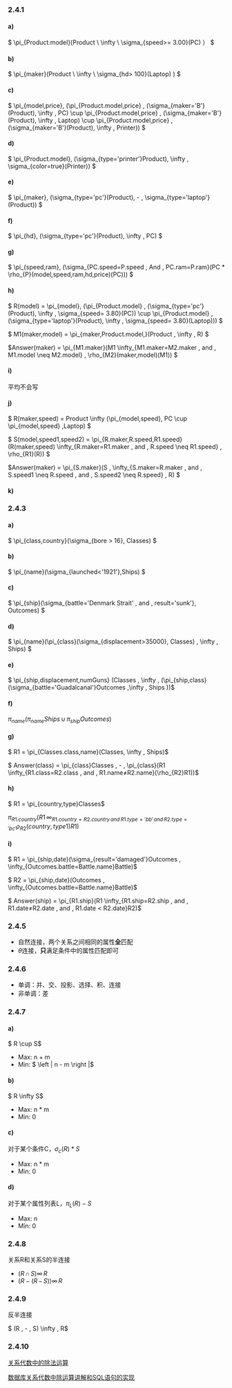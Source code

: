### 2.4.1

#### a)

 $ \pi_{Product.model}(Product \  \infty \  \sigma_{speed>= 3.00}(PC) ） $

#### b)

$  \pi_{maker}(Product \  \infty \  \sigma_{hd> 100}(Laptop) ) $

#### c)

$ \pi_{model,price}\, (\pi_{Product.model,price} \, (\sigma_{maker='B'}(Product)\, \infty \, PC) \cup  \pi_{Product.model,price} \, (\sigma_{maker='B'}(Product)\, \infty \, Laptop) \cup  \pi_{Product.model,price} \, (\sigma_{maker='B'}(Product)\, \infty \, Printer)) $

#### d)

$ \pi_{Product.model}\, (\sigma_{type='printer'}Product)\, \infty \, \sigma_{color=true}(Printer)) $

#### e)

$ \pi_{maker}\, (\sigma_{type='pc'}(Product)\, - \, \sigma_{type='laptop'}(Product)) $

#### f)

$ \pi_{hd}\, (\sigma_{type='pc'}(Product)\, \infty \, PC) $

#### g)

$ \pi_{speed,ram}\, (\sigma_{PC.speed=P.speed \, And \, PC.ram=P.ram}(PC * \rho_{P}(model,speed,ram,hd,price)(PC))) $

#### h)

$ R(model) = \pi_{model}\, (\pi_{Product.model} \, (\sigma_{type='pc'}(Product)\, \infty \, \sigma_{speed= 3.80}(PC)) \cup  \pi_{Product.model} \, (\sigma_{type='laptop'}(Product)\, \infty \, \sigma_{speed= 3.80}(Laptop))) $

$ M1(maker,model) = \pi_{maker,Product.model,}(Product \, \infty \, R) $

$Answer(maker) = \pi_{M1.maker}(M1 \infty_{M1.maker=M2.maker \, and \, M1.model \neq M2.model} \, \rho_{M2}(maker,model)(M1)) $

#### i)

平均不会写

#### j)

$ R(maker,speed) = Product \infty (\pi_{model,speed}\, PC \cup  \pi_{model,speed} \,Laptop) $

$ S(model,speed1,speed2) = \pi_{R.maker,R.speed,R1.speed}(R(maker,speed) \infty_{R.maker=R1.maker \, and \, R.speed \neq R1.speed} \, \rho_{R1}(R))  $

$Answer(maker) = \pi_{S.maker}(S \, \infty_{S.maker=R.maker \, and \, S.speed1 \neq R.speed \, and \, S.speed2 \neq R.speed} \, R) $

#### k)

### 2.4.3

#### a)

$ \pi_{class,country}(\sigma_{bore > 16}\, Classes) $

#### b)

$  \pi_{name}(\sigma_{launched<'1921'}\,Ships) $

#### c)

$  \pi_{ship}(\sigma_{battle='Denmark Strait' \, and \, result='sunk'}\, Outcomes) $

#### d)

$  \pi_{name}(\pi_{class}(\sigma_{displacement>35000}\, Classes) \, \infty \, Ships) $

#### e)

$ \pi_{ship,displacement,numGuns} (Classes \, \infty \, (\pi_{ship,class}(\sigma_{battle='Guadalcanal'}Outcomes \,\infty \, Ships ))$ 

#### f)

$\pi_{name}(\pi_{name}Ships \, \cup \, \pi_{ship}Outcomes )$

#### g)

$ R1 = \pi_{Classes.class,name}(Classes\, \infty \, Ships)$

$ Answer(class) = \pi_{class}Classes \, - \, \pi_{class}(R1 \infty_{R1.class=R2.class \, and \, R1.name≠R2.name}(\rho_{R2}R1))$

#### h)

$  R1 = \pi_{country,type}Classes$

$\pi_{R1.country}(R1 \, \infty_{R1.country=R2.country \, and \, R1.type='bb' \, and \, R2.type='bc'} \rho_{R2}(country,type1)R1)$

#### i)

$ R1 = \pi_{ship,date}(\sigma_{result='damaged'}Outcomes \, \infty_{Outcomes.battle=Battle.name}Battle)$

$ R2 = \pi_{ship,date}(Outcomes \, \infty_{Outcomes.battle=Battle.name}Battle)$

$ Answer(ship) = \pi_{R1.ship}(R1 \infty_{R1.ship=R2.ship \, and \, R1.date≠R2.date \, and \, R1.date < R2.date}R2)$

### 2.4.5

- 自然连接，两个关系之间相同的属性**全**匹配
- $\theta$连接，**只**满足条件中的属性匹配即可

### 2.4.6

- 单调：并、交、投影、选择、积、连接
- 非单调：差

### 2.4.7

#### a)

$ R \cup S$

- Max: n + m
- Min: $ \left | n - m \right |$

#### b)

$ R \infty S$

- Max: n * m
- Min: 0

#### c)

对于某个条件C，$\sigma_{c}(R) * S$

- Max: n * m
- Min: 0

#### d)

对于某个属性列表L，$\pi_{L}(R) - S$

- Max: n
- Min: 0

### 2.4.8

关系R和关系S的半连接

- $(R \, \cap \, S) \infty \, R$
- $(R - (R \, - \, S)) \infty \, R$

### 2.4.9

反半连接

$ (R \, - \, S) \infty \, R$

### 2.4.10

[关系代数中的除法运算](https://blog.csdn.net/t_1007/article/details/53036082)

[数据库关系代数中除运算讲解和SQL语句的实现](https://blog.csdn.net/qq_22627687/article/details/53789362)